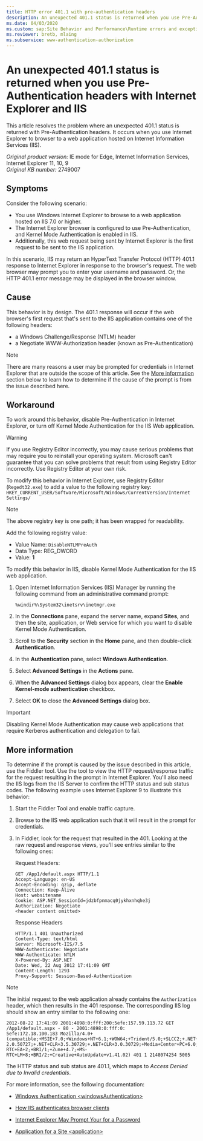 ```yaml
---
title: HTTP error 401.1 with pre-authentication headers
description: An unexpected 401.1 status is returned when you use Pre-Authentication headers with Internet Explorer and Internet Information Services (IIS).
ms.date: 04/03/2020
ms.custom: sap:Site Behavior and Performance\Runtime errors and exceptions, including HTTP 400 and 50x errors
ms.reviewer: bretb, mlaing
ms.subservice: www-authentication-authorization
---
```

# An unexpected 401.1 status is returned when you use Pre-Authentication headers with Internet Explorer and IIS

This article resolves the problem where an unexpected 401.1 status is returned with Pre-Authentication headers. It occurs when you use Internet Explorer to browser to a web application hosted on Internet Information Services (IIS).

_Original product version:_&nbsp;IE mode for Edge, Internet Information Services, Internet Explorer 11, 10, 9  
_Original KB number:_&nbsp;2749007

## Symptoms

Consider the following scenario:

- You use Windows Internet Explorer to browse to a web application hosted on IIS 7.0 or higher.
- The Internet Explorer browser is configured to use Pre-Authentication, and Kernel Mode Authentication is enabled in IIS.
- Additionally, this web request being sent by Internet Explorer is the first request to be sent to the IIS application.

In this scenario, IIS may return an HyperText Transfer Protocol (HTTP) 401.1 response to Internet Explorer in response to the browser's request. The web browser may prompt you to enter your username and password. Or, the HTTP 401.1 error message may be displayed in the browser window.

## Cause

This behavior is by design. The 401.1 response will occur if the web browser's first request that's sent to the IIS application contains one of the following headers:

- a Windows Challenge/Response (NTLM) header
- a Negotiate WWW-Authorization header (known as Pre-Authentication)

> [!NOTE]
> There are many reasons a user may be prompted for credentials in Internet Explorer that are outside the scope of this article. See the [More information](#more-information) section below to learn how to determine if the cause of the prompt is from the issue described here.

## Workaround

To work around this behavior, disable Pre-Authentication in Internet Explorer, or turn off Kernel Mode Authentication for the IIS Web application.

> [!WARNING]
> If you use Registry Editor incorrectly, you may cause serious problems that may require you to reinstall your operating system. Microsoft can't guarantee that you can solve problems that result from using Registry Editor incorrectly. Use Registry Editor at your own risk.

To modify this behavior in Internet Explorer, use Registry Editor (`Regedt32.exe`) to add a value to the following registry key:  
`HKEY_CURRENT_USER/Software/Microsoft/Windows/CurrentVersion/Internet Settings/`

> [!NOTE]
> The above registry key is one path; it has been wrapped for readability.

Add the following registry value:

- Value Name: `DisableNTLMPreAuth`  
- Data Type: REG_DWORD  
- Value: **1**

To modify this behavior in IIS, disable Kernel Mode Authentication for the IIS web application.

1. Open Internet Information Services (IIS) Manager by running the following command from an administrative command prompt:

    ```console
    %windir%\System32\inetsrv\inetmgr.exe
    ```

2. In the **Connections** pane, expand the server name, expand **Sites**, and then the site, application, or Web service for which you want to disable Kernel Mode Authentication.

3. Scroll to the **Security** section in the **Home** pane, and then double-click **Authentication**.

4. In the **Authentication** pane, select **Windows Authentication**.

5. Select **Advanced Settings** in the **Actions** pane.

6. When the **Advanced Settings** dialog box appears, clear the **Enable Kernel-mode authentication** checkbox.

7. Select **OK** to close the **Advanced Settings** dialog box.

> [!IMPORTANT]
> Disabling Kernel Mode Authentication may cause web applications that require Kerberos authentication and delegation to fail.

## More information

To determine if the prompt is caused by the issue described in this article, use the Fiddler tool. Use the tool to view the HTTP request/response traffic for the request resulting in the prompt in Internet Explorer. You'll also need the IIS logs from the IIS Server to confirm the HTTP status and sub status codes. The following example uses Internet Explorer 9 to illustrate this behavior:

1. Start the Fiddler Tool and enable traffic capture.
2. Browse to the IIS web application such that it will result in the prompt for credentials.
3. In Fiddler, look for the request that resulted in the 401. Looking at the raw request and response views, you'll see entries similar to the following ones:

    Request Headers:  

    ```console
    GET /App1/default.aspx HTTP/1.1
    Accept-Language: en-US
    Accept-Encoding: gzip, deflate
    Connection: Keep-Alive
    Host: websitename
    Cookie: ASP.NET_SessionId=jdzbfpnmacq0jykhxnhqhe3j
    Authorization: Negotiate
    <header content omitted>
    ```

    Response Headers  

    ```console
    HTTP/1.1 401 Unauthorized
    Content-Type: text/html
    Server: Microsoft-IIS/7.5
    WWW-Authenticate: Negotiate
    WWW-Authenticate: NTLM
    X-Powered-By: ASP.NET
    Date: Wed, 22 Aug 2012 17:41:09 GMT
    Content-Length: 1293
    Proxy-Support: Session-Based-Authentication
    ```

> [!NOTE]
> The initial request to the web application already contains the `Authorization` header, which then results in the 401 response. The corresponding IIS log should show an entry similar to the following one:

```output
2012-08-22 17:41:09 2001:4898:0:fff:200:5efe:157.59.113.72 GET /App1/default.aspx - 80 - 2001:4898:0:fff:0:
5efe:172.18.100.183 Mozilla/4.0+(compatible;+MSIE+7.0;+Windows+NT+6.1;+WOW64;+Trident/5.0;+SLCC2;+.NET+CLR+
2.0.50727;+.NET+CLR+3.5.30729;+.NET+CLR+3.0.30729;+Media+Center+PC+6.0;+.NET4.0C;+.NET4.0E;+InfoPath.3;+MS-
RTC+EA+2;+BRI/1;+Zune+4.7;+MS-RTC+LM+8;+BRI/2;+Creative+AutoUpdate+v1.41.02) 401 1 2148074254 5005
```

The HTTP status and sub status are 401.1, which maps to *Access Denied due to Invalid credentials*.

For more information, see the following documentation:

- [Windows Authentication \<windowsAuthentication>](/iis/configuration/system.webServer/security/authentication/windowsAuthentication/)

- [How IIS authenticates browser clients
](https://support.microsoft.com/help/264921)

- [Internet Explorer May Prompt Your for a Password](https://support.microsoft.com/help/258063)

- [Application for a Site \<application>](/iis/configuration/system.applicationHost/sites/site/application/)
